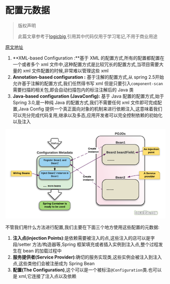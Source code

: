 # 配置元数据

> 版权声明
>
> 此篇文章参考于[logicbig](https://www.logicbig.com/),引用其中代码仅用于学习笔记,不用于商业用途

[原文地址](https://www.logicbig.com/tutorials/spring-framework/spring-core/configuration-metadata.html)

1. **XML-based Configuration :**基于 XML 的配置方式,所有的配置都配置在一个或者多个 xml 文件中,这种配置方式是比较冗长的配置方式,当项目需要大量的 xml 文件配置的时候,非常难以管理这些 xml
2. **Annotation-based configuration :** 基于注解的配置方式,从 spring 2.5开始允许基于注解的配置方式,我们任然得书写 xml 但是只要引入`component-scan`需要扫描的相关包,即会自动扫描包内的标注注解后的 Java 类
3. **Java-based configuration (JavaConfig):** 基于 Java 配置的配置方式,始于 Spring 3.0,是一种纯 Java 的配置方式,我们不需要任何 xml 文件即可完成配置,Java Config 提供一个真正面向对象的机制来进行依赖注入,这意味着我们可以充分完成代码复用,继承以及多态,应用开发者可以完全控制依赖的初始化以及注入

![startup](assets/startup.png)

不管我们用什么方法进行配置,我们主要在下面三个地方使用这些配置的元数据:

1. **注入点(injection Points)**:是依赖需要被注入的点,这些注入的店可以是字段/setter 方法/构造器等,Spring 框架填充或者插入实例到注入点,整个过程发生在 bean 的加载过程中
2. **服务提供者(Service Provider)**:确切的服务实现类,这些实例会被注入到注入点,这些类他们会被注册成为 Spring Bean
3. **配置(The Configuration)**,这个可以是一个被标注`@Configuration`类.也可以是 xml,它连接了注入点以及依赖